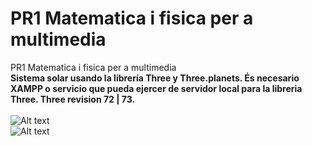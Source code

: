 # PR1 Matematica i fisica per a multimedia
PR1 Matematica i fisica per a multimedia<br>
<strong> Sistema solar usando la librería Three y Three.planets. És necesario XAMPP o servicio que pueda ejercer de servidor local para la libreria Three. Three revision 72 | 73. </strong><br><br>
![Alt text](https://cloud.githubusercontent.com/assets/14861253/21196792/48afc342-c239-11e6-985e-ba1aa3e45120.png)<br>
![Alt text](https://cloud.githubusercontent.com/assets/14861253/21196798/514d62c0-c239-11e6-825f-d7b31f117b45.png)<br>
